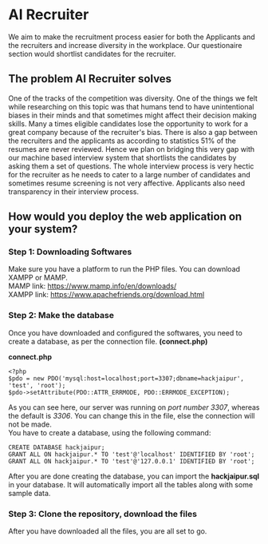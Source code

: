 # AI Recruiter
We aim to make the recruitment process easier for both the Applicants and the recruiters and increase diversity in the workplace. Our questionaire section would shortlist candidates for the recruiter.

## The problem AI Recruiter solves
One of the tracks of the competition was diversity. One of the things we felt while researching on this topic was that
humans tend to have unintentional biases in their minds and that sometimes might affect their decision making skills. Many a times eligible candidates lose the opportunity to work for a great company because of the recruiter's bias. There is also a gap between the recruiters and the applicants as according to statistics 51% of the resumes are never reviewed. Hence we plan on bridging this very gap with our machine based interview system that shortlists the candidates by asking them a set of questions. The whole interview process is very hectic for the recruiter 
as he needs to cater to a large number of candidates and sometimes resume screening is not very affective. Applicants also need transparency in their interview process.

## How would you deploy the web application on your system?

### Step 1: Downloading Softwares

Make sure you have a platform to run the PHP files. You can download XAMPP or MAMP. <br>
MAMP link: https://www.mamp.info/en/downloads/ <br>
XAMPP link: https://www.apachefriends.org/download.html

### Step 2: Make the database

Once you have downloaded and configured the softwares, you need to create a database, as per the connection file. <b>(connect.php)</b>

**connect.php**
```
<?php
$pdo = new PDO('mysql:host=localhost;port=3307;dbname=hackjaipur', 'test', 'root');
$pdo->setAttribute(PDO::ATTR_ERRMODE, PDO::ERRMODE_EXCEPTION);

```
As you can see here, our server was running on *port number 3307*, whereas the default is *3306*. You can change this in the file, else the connection will not be made.<br>
You have to create a database, using the following command: 

```
CREATE DATABASE hackjaipur;
GRANT ALL ON hackjaipur.* TO 'test'@'localhost' IDENTIFIED BY 'root';
GRANT ALL ON hackjaipur.* TO 'test'@'127.0.0.1' IDENTIFIED BY 'root';

```

After you are done creating the database, you can import the **hackjaipur.sql** in your database. It will automatically import all the tables along with some sample data.

### Step 3: Clone the repository, download the files
After you have downloaded all the files, you are all set to go. 
